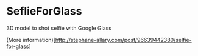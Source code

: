 SeflieForGlass
==============

3D model to shot selfie with Google Glass

(More information)[http://stephane-allary.com/post/96639442380/selfie-for-glass]

